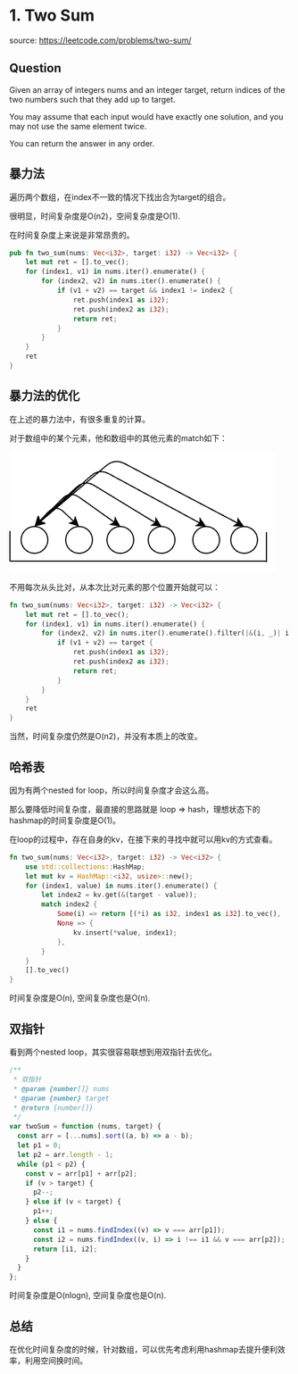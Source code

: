 # 1. Two Sum

source: <https://leetcode.com/problems/two-sum/>

## Question

Given an array of integers nums and an integer target, return indices of the two numbers such that they add up to target.

You may assume that each input would have exactly one solution, and you may not use the same element twice.

You can return the answer in any order.

## 暴力法

遍历两个数组，在index不一致的情况下找出合为target的组合。

很明显，时间复杂度是O(n2)，空间复杂度是O(1).

在时间复杂度上来说是非常昂贵的。

```rs
pub fn two_sum(nums: Vec<i32>, target: i32) -> Vec<i32> {
    let mut ret = [].to_vec();
    for (index1, v1) in nums.iter().enumerate() {
        for (index2, v2) in nums.iter().enumerate() {
            if (v1 + v2) == target && index1 != index2 {
                ret.push(index1 as i32);
                ret.push(index2 as i32);
                return ret;
            }
        }
    }
    ret
}
```

## 暴力法的优化

在上述的暴力法中，有很多重复的计算。

对于数组中的某个元素，他和数组中的其他元素的match如下：

<img src='../../assets/1_two_sum.jpg' />

不用每次从头比对，从本次比对元素的那个位置开始就可以：

```rs
fn two_sum(nums: Vec<i32>, target: i32) -> Vec<i32> {
    let mut ret = [].to_vec();
    for (index1, v1) in nums.iter().enumerate() {
        for (index2, v2) in nums.iter().enumerate().filter(|&(i, _)| i > index1) {
            if (v1 + v2) == target {
                ret.push(index1 as i32);
                ret.push(index2 as i32);
                return ret;
            }
        }
    }
    ret
}
```

当然，时间复杂度仍然是O(n2)，并没有本质上的改变。

## 哈希表

因为有两个nested for loop，所以时间复杂度才会这么高。

那么要降低时间复杂度，最直接的思路就是 loop => hash，理想状态下的hashmap的时间复杂度是O(1)。

在loop的过程中，存在自身的kv，在接下来的寻找中就可以用kv的方式查看。

```rs
fn two_sum(nums: Vec<i32>, target: i32) -> Vec<i32> {
    use std::collections::HashMap;
    let mut kv = HashMap::<i32, usize>::new();
    for (index1, value) in nums.iter().enumerate() {
        let index2 = kv.get(&(target - value));
        match index2 {
            Some(i) => return [(*i) as i32, index1 as i32].to_vec(),
            None => {
                kv.insert(*value, index1);
            },
        }
    }
    [].to_vec()
}
```

时间复杂度是O(n), 空间复杂度也是O(n).

## 双指针

看到两个nested loop，其实很容易联想到用双指针去优化。

```js
/**
 * 双指针
 * @param {number[]} nums
 * @param {number} target
 * @return {number[]}
 */
var twoSum = function (nums, target) {
  const arr = [...nums].sort((a, b) => a - b);
  let p1 = 0;
  let p2 = arr.length - 1;
  while (p1 < p2) {
    const v = arr[p1] + arr[p2];
    if (v > target) {
      p2--;
    } else if (v < target) {
      p1++;
    } else {
      const i1 = nums.findIndex((v) => v === arr[p1]);
      const i2 = nums.findIndex((v, i) => i !== i1 && v === arr[p2]);
      return [i1, i2];
    }
  }
};
```

时间复杂度是O(nlogn), 空间复杂度也是O(n).

## 总结

在优化时间复杂度的时候，针对数组，可以优先考虑利用hashmap去提升便利效率，利用空间换时间。
